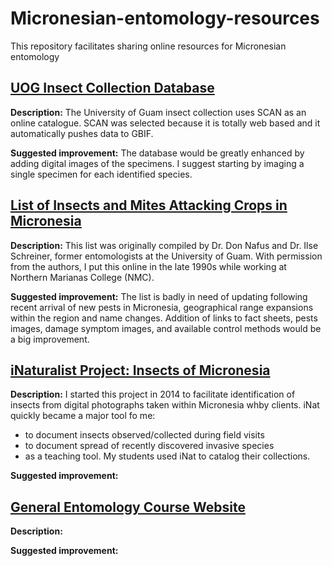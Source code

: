 # Micronesian-entomology-resources
This repository facilitates sharing online resources for Micronesian entomology

## [UOG Insect Collection Database](https://scan-bugs.org/portal/collections/misc/collprofiles.php?collid=180)

**Description:** The University of Guam insect collection uses SCAN as an online catalogue. SCAN was selected because it is totally web based and it automatically pushes data to GBIF.

**Suggested improvement:** The database would be greatly enhanced by adding digital images of the specimens. I suggest starting by imaging a single specimen for each identified species.

## [List of Insects and Mites Attacking Crops in Micronesia](https://aubreymoore.github.io/crop-pest-list/)

**Description:** This list was originally compiled by Dr. Don Nafus and Dr. Ilse Schreiner, former entomologists at the University of Guam. With permission from the authors, I put this online in the late 1990s while working at Northern Marianas College (NMC).

**Suggested improvement:** The list is badly in need of updating following recent arrival of new pests in Micronesia, geographical range expansions within the region and name changes. Addition of links to fact sheets, pests images, damage symptom images, and available control methods would be a big improvement.

## [iNaturalist Project: Insects of Micronesia](https://www.inaturalist.org/projects/insects-of-micronesia)

**Description:** I started this project in 2014 to facilitate identification of insects from digital photographs taken within Micronesia whby clients. iNat quickly became a major tool fo me:
* to document insects observed/collected during field visits
* to document spread of recently discovered invasive species
* as a teaching tool. My students used iNat to catalog their collections.

**Suggested improvement:**

## [General Entomology Course Website](https://aubreymoore.github.io/ALBI-345/)

**Description:** 

**Suggested improvement:**
